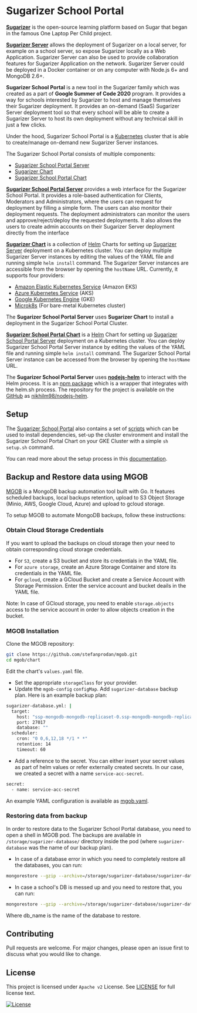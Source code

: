 # Sugarizer School Portal
[**Sugarizer**](https://github.com/llaske/sugarizer) is the open-source learning platform based on Sugar that began in the famous One Laptop Per Child project.

[**Sugarizer Server**](https://github.com/llaske/sugarizer-server) allows the deployment of Sugarizer on a local server, for example on a school server, so expose Sugarizer locally as a Web Application. Sugarizer Server can also be used to provide collaboration features for Sugarizer Application on the network. Sugarizer Server could be deployed in a Docker container or on any computer with Node.js 6+ and MongoDB 2.6+.

**Sugarizer School Portal** is a new tool in the Sugarizer family which was created as a part of **Google Summer of Code 2020** program. It provides a way for schools interested by Sugarizer to host and manage themselves their Sugarizer deployment. It provides an on-demand (SaaS) Sugarizer Server deployment tool so that every school will be able to create a Sugarizer Server to host its own deployment without any technical skill in just a few clicks.

Under the hood, Sugarizer School Portal is a [Kubernetes](https://kubernetes.io/) cluster that is able to create/manage on-demand new Sugarizer Server instances.

The Sugarizer School Portal consists of multiple components:
- [Sugarizer School Portal Server](https://github.com/nikhilm98/sugarizer-school-portal-server)
- [Sugarizer Chart](https://github.com/nikhilm98/sugarizer-chart)
- [Sugarizer School Portal Chart](https://github.com/nikhilm98/sugarizer-school-portal-chart)

[**Sugarizer School Portal Server**](https://github.com/nikhilm98/sugarizer-school-portal-server) provides a web interface for the Sugarizer School Portal. It provides a role-based authentication for Clients, Moderators and Administrators, where the users can request for deployment by filling a simple form. The users can also monitor their deployment requests. The deployment administrators can monitor the users and approve/reject/deploy the requested deployments. It also allows the users to create admin accounts on their Sugarizer Server deployment directly from the interface

[**Sugarizer Chart**](https://github.com/nikhilm98/sugarizer-chart) is a collection of [Helm](https://helm.sh/) Charts for setting up [Sugarizer Server](https://github.com/llaske/sugarizer-server) deployment on a Kubernetes cluster. You can deploy multiple Sugarizer Server instances by editing the values of the YAML file and running simple `helm install` command. The Sugarizer Server instances are accessible from the browser by opening the `hostName` URL. Currently, it supports four providers:
- [Amazon Elastic Kubernetes Service](https://aws.amazon.com/eks/) (Amazon EKS)
- [Azure Kubernetes Service](https://azure.microsoft.com/en-in/services/kubernetes-service/) (AKS)
- [Google Kubernetes Engine](https://cloud.google.com/kubernetes-engine) (GKE)
- [Microk8s](https://microk8s.io) (For bare-metal Kubernetes cluster)

The **Sugarizer School Portal Server** uses **Sugarizer Chart** to install a deployment in the Sugarizer School Portal Cluster.

[**Sugarizer School Portal Chart**](https://github.com/nikhilm98/sugarizer-school-portal-chart) is a [Helm](https://helm.sh/) Chart for setting up [Sugarizer School Portal Server](https://github.com/nikhilm98/sugarizer-school-portal-server) deployment on a Kubernetes cluster. You can deploy Sugarizer School Portal Server instance by editing the values of the YAML file and running simple `helm install` command. The Sugarizer School Portal Server instance can be accessed from the browser by opening the `hostName` URL.

The **Sugarizer School Portal Server** uses [**nodejs-helm**](https://www.npmjs.com/package/nodejs-helm) to interact with the Helm process. It is an [npm package](https://www.npmjs.com) which is a wrapper that integrates with the helm.sh process. The repository for the project is available on the [GitHub](https://github.com/) as [nikhilm98/nodejs-helm](https://github.com/NikhilM98/nodejs-helm).

## Setup
The [Sugarizer School Portal](https://github.com/NikhilM98/sugarizer-school-portal) also contains a set of [scripts](https://github.com/NikhilM98/sugarizer-school-portal/blob/master/scripts) which can be used to install dependencies, set-up the cluster environment and install the Sugarizer School Portal Chart on your GKE Cluster with a simple `sh setup.sh` command.

You can read more about the setup process in this [documentation](https://github.com/NikhilM98/sugarizer-school-portal/blob/master/scripts/README.md).

## Backup and Restore data using MGOB
[MGOB](https://github.com/stefanprodan/mgob/) is a MongoDB backup automation tool built with Go. It features scheduled backups, local backups retention, upload to S3 Object Storage (Minio, AWS, Google Cloud, Azure) and upload to gcloud storage.

To setup MGOB to automate MongoDB backups, follow these instructions:

### Obtain Cloud Storage Credentials
If you want to upload the backups on cloud storage then your need to obtain corresponding cloud storage credentials.
- For `S3`, create a S3 bucket and store its credentials in the YAML file.
- For `azure storage`, create an Azure Storage Container and store its credentials in the YAML file.
- For `gcloud`, create a GCloud Bucket and create a Service Account with Storage Permission. Enter the service account and bucket deails in the YAML file.

Note: In case of GCloud storage, you need to enable `storage.objects` access to the service account in order to allow objects creation in the bucket.

### MGOB Installation
Clone the MGOB repository:
```bash
git clone https://github.com/stefanprodan/mgob.git
cd mgob/chart
```
Edit the chart's `values.yaml` file.
- Set the appropriate `storageClass` for your provider.
- Update the `mgob-config` `configMap`. Add `sugarizer-database` backup plan.
Here is an example backup plan:
```bash
sugarizer-database.yml: |
  target:
    host: "ssp-mongodb-mongodb-replicaset-0.ssp-mongodb-mongodb-replicaset.default,ssp-mongodb-mongodb-replicaset-1.ssp-mongodb-mongodb-replicaset.default,ssp-mongodb-mongodb-replicaset-2.ssp-mongodb-mongodb-replicaset.default"
    port: 27017
    database: ""
  scheduler:
    cron: "0 0,6,12,18 */1 * *"
    retention: 14
    timeout: 60
```
- Add a reference to the secret. You can either insert your secret values as part of helm values or refer externally created secrets. In our case, we created a secret with a name `service-acc-secret`.
```bash
secret:
  - name: service-acc-secret
```
An example YAML configuration is available as [mgob.yaml](examples/mgob.yaml).

### Restoring data from backup
In order to restore data to the Sugarizer School Portal database, you need to open a shell in MGOB pod. The backups are available in `/storage/sugarizer-database/` directory inside the pod (where `sugarizer-database` was the name of our backup plan).

- In case of a database error in which you need to completely restore all the databases, you can run:
```bash
mongorestore --gzip --archive=/storage/sugarizer-database/sugarizer-database-xxxxxxxxxx.gz --host mymongodb-mongodb-replicaset-0.mymongodb-mongodb-replicaset.default:27017 --drop
```
- In case a school's DB is messed up and you need to restore that, you can run:
```bash
mongorestore --gzip --archive=/storage/sugarizer-database/sugarizer-database-xxxxxxxxxx.gz --nsInclude="db_name.*" --host mymongodb-mongodb-replicaset-0.mymongodb-mongodb-replicaset.default:27017 --drop
```
Where db_name is the name of the database to restore.

## Contributing
Pull requests are welcome. For major changes, please open an issue first to discuss what you would like to change.

## License
This project is licensed under `Apache v2` License. See [LICENSE](LICENSE) for full license text.

[![License](https://img.shields.io/badge/License-Apache%202.0-blue.svg)](https://opensource.org/licenses/Apache-2.0)
